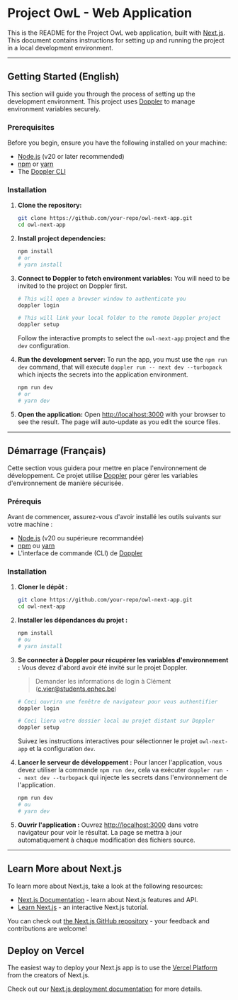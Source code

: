 # **Project OwL - Web Application**

This is the README for the Project OwL web application, built with [Next.js](https://nextjs.org). This document contains instructions for setting up and running the project in a local development environment.

---

## **Getting Started (English)**

This section will guide you through the process of setting up the development environment. This project uses [Doppler](https://doppler.com) to manage environment variables securely.

### Prerequisites

Before you begin, ensure you have the following installed on your machine:

- [Node.js](https://nodejs.org) (v20 or later recommended)
- [npm](https://www.npmjs.com) or [yarn](https://yarnpkg.com)
- The [Doppler CLI](https://docs.doppler.com/reference/install-cli)

### Installation

1. **Clone the repository:**

   ```bash
   git clone https://github.com/your-repo/owl-next-app.git
   cd owl-next-app
   ```

2. **Install project dependencies:**

   ```bash
   npm install
   # or
   # yarn install
   ```

3. **Connect to Doppler to fetch environment variables:**
   You will need to be invited to the project on Doppler first.

   ```bash
   # This will open a browser window to authenticate you
   doppler login

   # This will link your local folder to the remote Doppler project
   doppler setup
   ```

   Follow the interactive prompts to select the `owl-next-app` project and the `dev` configuration.

4. **Run the development server:**
   To run the app, you must use the `npm run dev` command, that will execute `doppler run -- next dev --turbopack` which injects the secrets into the application environment.

   ```bash
   npm run dev
   # or
   # yarn dev
   ```

5. **Open the application:**
   Open [http://localhost:3000](http://localhost:3000) with your browser to see the result. The page will auto-update as you edit the source files.

---

## **Démarrage (Français)**

Cette section vous guidera pour mettre en place l'environnement de développement. Ce projet utilise [Doppler](https://doppler.com) pour gérer les variables d'environnement de manière sécurisée.

### Prérequis

Avant de commencer, assurez-vous d'avoir installé les outils suivants sur votre machine :

- [Node.js](https://nodejs.org) (v20 ou supérieure recommandée)
- [npm](https://www.npmjs.com) ou [yarn](https://yarnpkg.com)
- L'interface de commande (CLI) de [Doppler](https://docs.doppler.com/reference/install-cli)

### Installation

1. **Cloner le dépôt :**

   ```bash
   git clone https://github.com/your-repo/owl-next-app.git
   cd owl-next-app
   ```

2. **Installer les dépendances du projet :**

   ```bash
   npm install
   # ou
   # yarn install
   ```

3. **Se connecter à Doppler pour récupérer les variables d'environnement :**
   Vous devez d'abord avoir été invité sur le projet Doppler.

   > Demander les informations de login à Clément (c.vier@students.ephec.be)

   ```bash
   # Ceci ouvrira une fenêtre de navigateur pour vous authentifier
   doppler login

   # Ceci liera votre dossier local au projet distant sur Doppler
   doppler setup
   ```

   Suivez les instructions interactives pour sélectionner le projet `owl-next-app` et la configuration `dev`.

4. **Lancer le serveur de développement :**
   Pour lancer l'application, vous devez utiliser la commande `npm run dev`, cela va exécuter `doppler run -- next dev --turbopack` qui injecte les secrets dans l'environnement de l'application.

   ```bash
   npm run dev
   # ou
   # yarn dev
   ```

5. **Ouvrir l'application :**
   Ouvrez [http://localhost:3000](http://localhost:3000) dans votre navigateur pour voir le résultat. La page se mettra à jour automatiquement à chaque modification des fichiers source.

---

## **Learn More about Next.js**

To learn more about Next.js, take a look at the following resources:

- [Next.js Documentation](https://nextjs.org/docs) - learn about Next.js features and API.
- [Learn Next.js](https://nextjs.org/learn) - an interactive Next.js tutorial.

You can check out [the Next.js GitHub repository](https://github.com/vercel/next.js) - your feedback and contributions are welcome!

## **Deploy on Vercel**

The easiest way to deploy your Next.js app is to use the [Vercel Platform](https://vercel.com/new?utm_medium=default-template&filter=next.js&utm_source=create-next-app&utm_campaign=create-next-app-readme) from the creators of Next.js.

Check out our [Next.js deployment documentation](https://nextjs.org/docs/app/building-your-application/deploying) for more details.
